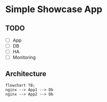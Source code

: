 # Simple Showcase App

## TODO
- [ ] App
- [ ] DB
- [ ] HA
- [ ] Monitoring

## Architecture
```mermaid
flowchart TB;
nginx --> App1 --> Db
nginx --> App2 --> Db
```

